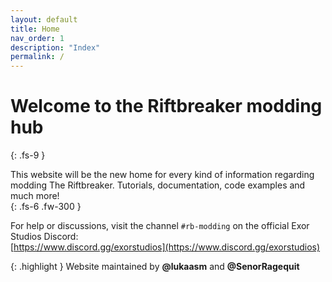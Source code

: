 ```yaml
---
layout: default
title: Home
nav_order: 1
description: "Index"
permalink: /
---
```


# Welcome to the Riftbreaker modding hub
{: .fs-9 }

This website will be the new home for every kind of information regarding modding The Riftbreaker.
Tutorials, documentation, code examples and much more!  
{: .fs-6 .fw-300 }

For help or discussions, visit the channel `#rb-modding` on the official Exor Studios Discord:  
[https://www.discord.gg/exorstudios](https://www.discord.gg/exorstudios)

{: .highlight }
Website maintained by **@lukaasm** and **@SenorRagequit**